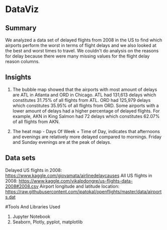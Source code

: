 # DataViz

## Summary 
We analyzed a data set of delayed flights from 2008 in the US to find which airports perform the worst in terms of flight delays and we also looked at the best and worst times to travel. We couldn't do analysis on the reasons for delay because there were many missing values for the flight delay reason columns. 

## Insights

1. The bubble map showed that the airports with most amount of delays are ATL in Atlanta and ORD in Chicago. ATL had 131,613 delays which constitutes 31.75% of all flights from ATL. ORD had 125,979 delays which constitutes 35.95% of all flights from ORD. Some airports with a lower amount of delays had a higher percentage of delayed flights. For example, AKN in King Salmon had 72 delays which constitutes 62.07% of all flights from AKN.

2. The heat map - Days Of Week + Time of Day, indicates that afternoons and evenings are relatively more delayed compared to mornings. Friday and Sunday evenings are at the peak of delays.

## Data sets
Delayed US flights in 2008: https://www.kaggle.com/giovamata/airlinedelaycauses
All US flights in 2008:  https://www.kaggle.com/vikalpdongre/us-flights-data-2008#2008.csv
Airport longitude and latitude location: https://raw.githubusercontent.com/jpatokal/openflights/master/data/airports.dat

#Tools And Libraries Used
1. Jupyter Notebook
2. Seaborn, Plotly, pyplot, matplotlib
